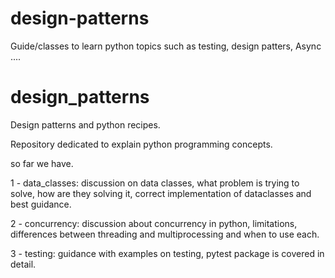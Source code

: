 # design-patterns
Guide/classes to learn python topics such as testing, design patters, Async ....


# design_patterns
Design patterns and python recipes.

Repository dedicated to explain python programming concepts.

so far we have.

1 - data_classes: discussion on data classes, what problem is trying to solve, 
how are they solving it, correct implementation of dataclasses and best guidance.

2 - concurrency: discussion about concurrency in python, limitations, differences
between threading and multiprocessing and when to use each.

3 - testing: guidance with examples on testing, pytest package is covered 
in detail.

